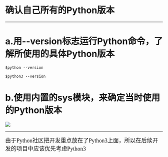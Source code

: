 # 确认自己所有的Python版本

-------

a.用--version标志运行Python命令，了解所使用的具体Python版本
=

    $python --version

    $python3 --version  



b.使用内置的sys模块，来确定当时使用的Python版本
=
![](https://i.imgur.com/Mxz1nOe.png)



---
<font face="华文仿宋"  size=4 >由于Python社区把开发重点放在了Python3上面，所以在后续开发的项目中应该优先考虑Python3</font>
